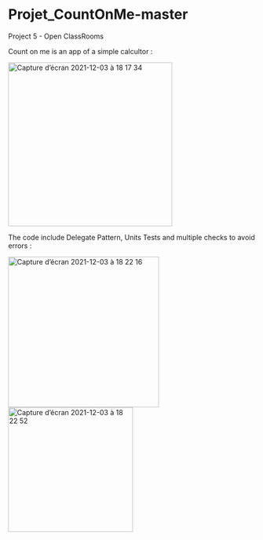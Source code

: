 # Projet_CountOnMe-master
Project 5 - Open ClassRooms

Count on me is an app of a simple calcultor :

<img width="334" alt="Capture d’écran 2021-12-03 à 18 17 34" src="https://user-images.githubusercontent.com/79853433/144645092-2bed6bab-b765-4278-896e-2ef548365a8c.png">

The code include Delegate Pattern, Units Tests and multiple checks to avoid errors :

<img width="307" alt="Capture d’écran 2021-12-03 à 18 22 16" src="https://user-images.githubusercontent.com/79853433/144645742-5d588a8a-5d77-4cad-8910-babedeafa3f4.png">
<img width="254" alt="Capture d’écran 2021-12-03 à 18 22 52" src="https://user-images.githubusercontent.com/79853433/144645751-3ab71c41-ce97-462b-8325-471ff8488caf.png">


